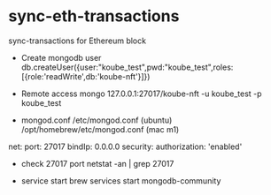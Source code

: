 # sync-eth-transactions
sync-transactions for Ethereum block

- Create mongodb user
db.createUser({user:"koube_test",pwd:"koube_test",roles:[{role:'readWrite',db:'koube-nft'}]})

- Remote access
mongo 127.0.0.1:27017/koube-nft -u koube_test -p koube_test

- mongod.conf 
/etc/mongod.conf (ubuntu)
/opt/homebrew/etc/mongod.conf (mac m1)

net:
  port: 27017
  bindIp: 0.0.0.0
security:
  authorization: 'enabled'
  
- check 27017 port
netstat -an | grep 27017

- service start
brew services start mongodb-community